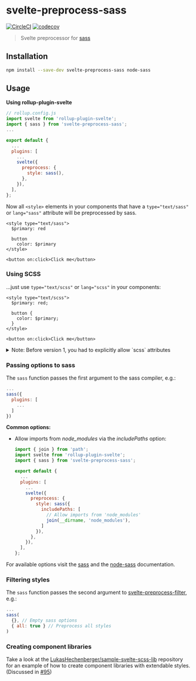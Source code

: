 # svelte-preprocess-sass

[![CircleCI](https://circleci.com/gh/ls-age/svelte-preprocess-sass.svg?style=svg)](https://circleci.com/gh/ls-age/svelte-preprocess-sass)
[![codecov](https://codecov.io/gh/ls-age/svelte-preprocess-sass/branch/master/graph/badge.svg)](https://codecov.io/gh/ls-age/svelte-preprocess-sass)

> Svelte preprocessor for [sass](http://sass-lang.com)

## Installation

```bash
npm install --save-dev svelte-preprocess-sass node-sass
```

## Usage

**Using rollup-plugin-svelte**

```javascript
// rollup.config.js
import svelte from 'rollup-plugin-svelte';
import { sass } from 'svelte-preprocess-sass';
...

export default {
  ...
  plugins: [
    ...
    svelte({
      preprocess: {
        style: sass(),
      },
    }),
  ],
};
```

Now all `<style>` elements in your components that have a `type="text/sass"` or `lang="sass"` attribute will be preprocessed by sass.

```svelte
<style type="text/sass">
  $primary: red

  button
    color: $primary
</style>

<button on:click>Click me</button>
```

### Using SCSS

...just use `type="text/scss"` or `lang="scss"` in your components:

```svelte
<style type="text/scss">
  $primary: red;

  button {
    color: $primary;
  }
</style>

<button on:click>Click me</button>
```

<details>
<summary>Note: Before version 1, you had to explicitly allow `scss` attributes</summary>

> From the old readme:

If you prefer the non-indented syntax you have to supply the `name` option:

```js
// rollup.config.js
import svelte from 'rollup-plugin-svelte';
import { sass } from 'svelte-preprocess-sass';
...

export default {
  ...
  plugins: [
    ...
    svelte({
      preprocess: {
        style: sass({}, { name: 'scss' }),
      },
    }),
  ],
};
```

</details>

### Passing options to sass

The `sass` function passes the first argument to the sass compiler, e.g.:

```javascript
...
sass({
  plugins: [
    ...
  ]
})
```

**Common options:**

- Allow imports from _node_modules_ via the _includePaths_ option:

  ```js
  import { join } from 'path';
  import svelte from 'rollup-plugin-svelte';
  import { sass } from 'svelte-preprocess-sass';

  export default {
    ...
    plugins: [
      ...
      svelte({
        preprocess: {
          style: sass({
            includePaths: [
              // Allow imports from 'node_modules'
              join(__dirname, 'node_modules'),
            ]
          }),
        },
      }),
    ],
  };
  ```

For available options visit the [sass](http://sass-lang.com/documentation/) and
the [node-sass](https://github.com/sass/node-sass) documentation.

### Filtering styles

The `sass` function passes the second argument to [svelte-preprocess-filter](https://github.com/ls-age/svelte-preprocess-filter), e.g.:

```javascript
...
sass(
  {}, // Empty sass options
  { all: true } // Preprocess all styles
)
```

### Creating component libraries

Take a look at the [LukasHechenberger/sample-svelte-scss-lib](https://github.com/LukasHechenberger/sample-svelte-scss-lib) repository for an example of how to create component libraries with extendable styles. (Discussed in [#95](https://github.com/ls-age/svelte-preprocess-sass/issues/95))
